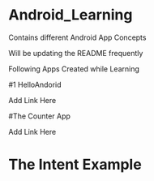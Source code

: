 # Android_Learning

Contains different Android App Concepts

Will be updating the README frequently

Following Apps Created while Learning

#1 HelloAndorid

Add Link Here 

#The Counter App

Add Link Here

# The Intent Example

